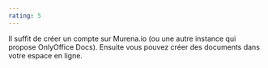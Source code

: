 ```yaml
---
rating: 5
---
```


Il suffit de créer un compte sur Murena.io (ou une autre instance qui propose OnlyOffice Docs). Ensuite vous pouvez créer des documents dans votre espace en ligne.
